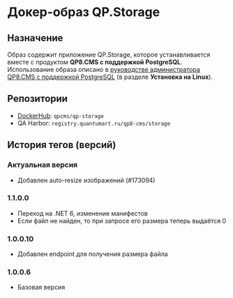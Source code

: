 # Докер-образ QP.Storage

## Назначение

Образ содержит приложение QP.Storage, которое устанавливается вместе с продуктом **QP8.CMS c поддержкой PostgreSQL**. Использование образа описано в [руководстве администратора QP8.CMS c поддержкой PostgreSQL](https://storage.qp.qsupport.ru/qa_official_site/images/downloads/qp8-pg-admin-man.pdf) (в разделе **Установка на Linux**).

## Репозитории

* [DockerHub](https://hub.docker.com/r/qpcms/qp-storage/tags): `qpcms/qp-storage`
* QA Harbor: `registry.quantumart.ru/qp8-cms/storage`

## История тегов (версий)

### Актуальная версия

* Добавлен auto-resize изображений (#173094)

### 1.1.0.0

* Переход на .NET 6, изменение манифестов
* Если файл не найден, то при запросе его размера теперь выдаётся 0

### 1.0.0.10

* Добавлен endpoint для получения размера файла

### 1.0.0.6

* Базовая версия
